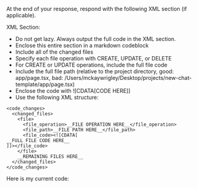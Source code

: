 <superpromptor-input>

At the end of your response, respond with the following XML section (if applicable).

XML Section:

- Do not get lazy. Always output the full code in the XML section.
- Enclose this entire section in a markdown codeblock
- Include all of the changed files
- Specify each file operation with CREATE, UPDATE, or DELETE
- For CREATE or UPDATE operations, include the full file code
- Include the full file path (relative to the project directory, good: app/page.tsx, bad: /Users/mckaywrigley/Desktop/projects/new-chat-template/app/page.tsx)
- Enclose the code with ![CDATA[CODE HERE]]
- Use the following XML structure:

```
<code_changes>
  <changed_files>
    <file>
      <file_operation>__FILE OPERATION HERE__</file_operation>
      <file_path>__FILE PATH HERE__</file_path>
      <file_code><![CDATA[
__FULL FILE CODE HERE__
]]></file_code>
    </file>
    __REMAINING FILES HERE__
  </changed_files>
</code_changes>
```

Here is my current code:

<superpromptor-file>